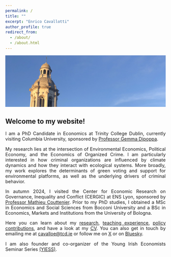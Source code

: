 ```yaml
---
permalink: /
title: ""
excerpt: "Enrico Cavallotti"
author_profile: true
redirect_from: 
  - /about/
  - /about.html
---
```

<img src="/images/trinity_7.jpg" style="max-height: 55vh;">

## **Welcome to my website!**

<p style="font-size: 0.9rem; text-align: justify">I am a PhD Candidate in Economics at Trinity College Dublin, currently visiting Columbia University, sponsored by <a href="https://www.gemmadipoppa.com/about" target="_blank">Professor Gemma Dipoppa</a>.</p>

<p style="font-size: 0.9rem; text-align: justify">My research lies at the intersection of Environmental Economics, Political Economy, and the Economics of Organized Crime. I am particularly interested in how criminal organizations are influenced by climate dynamics and how they interact with ecological systems. More broadly, my work explores the determinants of green voting and support for environmental platforms, as well as the underlying drivers of criminal behavior.</p>

<p style="font-size: 0.9rem; text-align: justify">In autumn 2024, I visited the Center for Economic Research on Governance, Inequality and Conflict (CERGIC) at ENS Lyon, sponsored by <a href="https://sites.google.com/site/coutteniermathieu/home" target="_blank">Professor Mathieu Couttenier</a>. Prior to my PhD studies, I obtained a MSc in Economics and Social Sciences from Bocconi University and a BSc in Economics, Markets and Institutions from the University of Bologna.</p>

<p style="font-size: 0.9rem; text-align: justify">Here you can learn about my <a href="https://enricocavallotti.github.io/research/">research</a>, <a href="https://enricocavallotti.github.io/teaching/">teaching experience</a>, <a href="https://enricocavallotti.github.io/policy/">policy contributions</a>, and have a look at my <a href="https://enricocavallotti.github.io/cv/">CV</a>. You can also get in touch by emailing me at <a href="mailto:cavalloe@tcd.ie">cavalloe@tcd.ie</a> or follow me on <a href="https://x.com/E_Cavallotti" target="_blank">X</a> or on <a href="https://bsky.app/profile/enricocavallotti.bsky.social" target="_blank">Bluesky</a>.</p>

<p style="font-size: 0.9rem; text-align: justify">I am also founder and co-organizer of the Young Irish Economists Seminar Series <a href="https://sites.google.com/view/yiess" target="_blank">(YIESS)</a>.</p>
